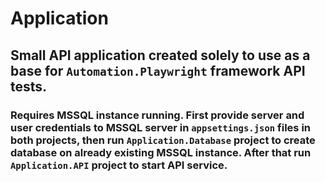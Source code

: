 # Application

## Small API application created solely to use as a base for `Automation.Playwright` framework API tests.

### Requires MSSQL instance running. First provide server and user credentials to MSSQL server in `appsettings.json` files in both projects, then run `Application.Database` project to create database on already existing MSSQL instance. After that run `Application.API` project to start API service.